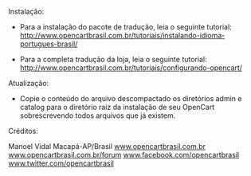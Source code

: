 Instalação:

- Para a instalação do pacote de tradução, leia o seguinte tutorial:
http://www.opencartbrasil.com.br/tutoriais/instalando-idioma-portugues-brasil/

- Para a completa tradução da loja, leia o seguinte tutorial:
http://www.opencartbrasil.com.br/tutoriais/configurando-opencart/

Atualização:

- Copie o conteúdo do arquivo descompactado os diretórios admin e catalog para o diretório raiz
da instalação de seu OpenCart sobrescrevendo todos arquivos que já existem.

Créditos:

Manoel Vidal
Macapá-AP/Brasil
www.opencartbrasil.com.br
www.opencartbrasil.com.br/forum
www.facebook.com/opencartbrasil
www.twitter.com/opencartbrasil